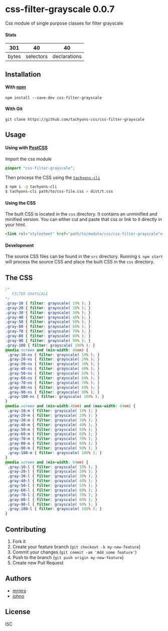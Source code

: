 # css-filter-grayscale 0.0.7

Css module of single purpose classes for filter grayscale

#### Stats

301 | 40 | 40
---|---|---
bytes | selectors | declarations

## Installation

#### With [npm](https://npmjs.com)

```
npm install --save-dev css-filter-grayscale
```

#### With Git

```
git clone https://github.com/tachyons-css/css-filter-grayscale
```

## Usage

#### Using with [PostCSS](https://github.com/postcss/postcss)

Import the css module

```css
@import "css-filter-grayscale";
```

Then process the CSS using the [`tachyons-cli`](https://github.com/tachyons-css/tachyons-cli)

```sh
$ npm i -g tachyons-cli
$ tachyons-cli path/to/css-file.css > dist/t.css
```

#### Using the CSS

The built CSS is located in the `css` directory. It contains an unminified and minified version.
You can either cut and paste that css or link to it directly in your html.

```html
<link rel="stylesheet" href="path/to/module/css/css-filter-grayscale">
```

#### Development

The source CSS files can be found in the `src` directory.
Running `$ npm start` will process the source CSS and place the built CSS in the `css` directory.

## The CSS

```css
/*
   FILTER GRAYSCALE
*/
.gray-10 { filter: grayscale( 10% ); }
.gray-20 { filter: grayscale( 20% ); }
.gray-30 { filter: grayscale( 30% ); }
.gray-40 { filter: grayscale( 40% ); }
.gray-50 { filter: grayscale( 50% ); }
.gray-60 { filter: grayscale( 60% ); }
.gray-70 { filter: grayscale( 70% ); }
.gray-80 { filter: grayscale( 80% ); }
.gray-90 { filter: grayscale( 90% ); }
.gray-100 { filter: grayscale( 100% ); }
@media screen and (min-width: 48em) {
 .gray-10-ns { filter: grayscale( 10% ); }
 .gray-20-ns { filter: grayscale( 20% ); }
 .gray-30-ns { filter: grayscale( 30% ); }
 .gray-40-ns { filter: grayscale( 40% ); }
 .gray-50-ns { filter: grayscale( 50% ); }
 .gray-60-ns { filter: grayscale( 60% ); }
 .gray-70-ns { filter: grayscale( 70% ); }
 .gray-80-ns { filter: grayscale( 80% ); }
 .gray-90-ns { filter: grayscale( 90% ); }
 .gray-100-ns { filter: grayscale( 100% ); }
}
@media screen and (min-width:48em) and (max-width: 64em) {
 .gray-10-m { filter: grayscale( 10% ); }
 .gray-20-m { filter: grayscale( 20% ); }
 .gray-30-m { filter: grayscale( 30% ); }
 .gray-40-m { filter: grayscale( 40% ); }
 .gray-50-m { filter: grayscale( 50% ); }
 .gray-60-m { filter: grayscale( 60% ); }
 .gray-70-m { filter: grayscale( 70% ); }
 .gray-80-m { filter: grayscale( 80% ); }
 .gray-90-m { filter: grayscale( 90% ); }
 .gray-100-m { filter: grayscale( 100% ); }
}
@media screen and (min-width: 64em) {
 .gray-10-l { filter: grayscale( 10% ); }
 .gray-20-l { filter: grayscale( 20% ); }
 .gray-30-l { filter: grayscale( 30% ); }
 .gray-40-l { filter: grayscale( 40% ); }
 .gray-50-l { filter: grayscale( 50% ); }
 .gray-60-l { filter: grayscale( 60% ); }
 .gray-70-l { filter: grayscale( 70% ); }
 .gray-80-l { filter: grayscale( 80% ); }
 .gray-90-l { filter: grayscale( 90% ); }
 .gray-100-l { filter: grayscale( 100% ); }
}
```

## Contributing

1. Fork it
2. Create your feature branch (`git checkout -b my-new-feature`)
3. Commit your changes (`git commit -am 'Add some feature'`)
4. Push to the branch (`git push origin my-new-feature`)
5. Create new Pull Request

## Authors

* [mrmrs](http://mrmrs.io)
* [johno](http://johnotander.com)

## License

ISC
